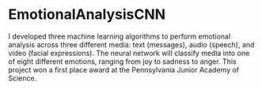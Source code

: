 # EmotionalAnalysisCNN
I developed three machine learning algorithms to perform emotional analysis across three different media: text (messages), audio (speech), and video (facial expressions). The neural network will classify media into one of eight different emotions, ranging from joy to sadness to anger. This project won a first place award at the Pennsylvania Junior Academy of Science.

